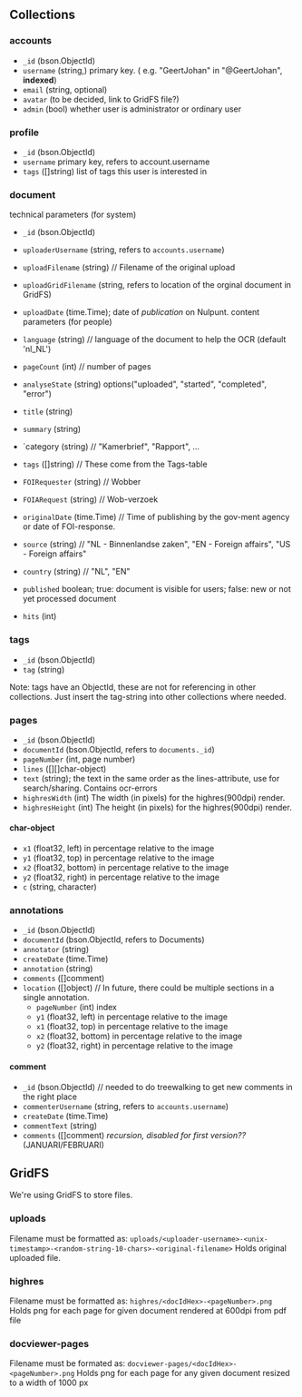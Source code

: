 ## Collections

### accounts
 - `_id` (bson.ObjectId)
 - `username` (string,) primary key. ( e.g. "GeertJohan" in "@GeertJohan", **indexed**)
 - `email` (string, optional)
 - `avatar` (to be decided, link to GridFS file?)
 - `admin` (bool) whether user is administrator or ordinary user 

### profile
 - `_id` (bson.ObjectId)
 - `username` primary key, refers to account.username
 - `tags` ([]string) list of tags this user is interested in

### document
technical parameters (for system)
 - `_id` (bson.ObjectId)

 - `uploaderUsername` (string, refers to `accounts.username`)
 - `uploadFilename` (string) // Filename of the original upload
 - `uploadGridFilename` (string, refers to location of the orginal document in GridFS)
 - `uploadDate` (time.Time); date of *publication* on Nulpunt.
content parameters (for people)
 - `language` (string) // language of the document to help the OCR (default 'nl_NL')
 - `pageCount` (int) // number of pages
 - `analyseState` (string) options("uploaded", "started", "completed", "error")

 - `title` (string)
 - `summary` (string)
 - `category (string) // "Kamerbrief", "Rapport", ...
 - `tags` ([]string)  // These come from the Tags-table
 
 - `FOIRequester` (string) // Wobber
 - `FOIARequest` (string) // Wob-verzoek
 - `originalDate` (time.Time)  // Time of publishing by the gov-ment agency or date of FOI-response.
 - `source` (string) // "NL - Binnenlandse zaken", "EN - Foreign affairs", "US - Foreign affairs"
 - `country` (string) // "NL", "EN"
 
 - `published` boolean; true: document is visible for users; false: new or not yet processed document
 
 - `hits` (int)

### tags
 - `_id` (bson.ObjectId)
 - `tag` (string)

Note: tags have an ObjectId, these are not for referencing in other collections.
Just insert the tag-string into other collections where needed.

### pages
 - `_id` (bson.ObjectId)
 - `documentId` (bson.ObjectId, refers to `documents._id`)
 - `pageNumber` (int, page number)
 - `lines` ([][]char-object)
 - `text` (string); the text in the same order as the lines-attribute, use for search/sharing. Contains ocr-errors
 - `highresWidth` (int) The width (in pixels) for the highres(900dpi) render.
 - `highresHeight` (int) The height (in pixels) for the highres(900dpi) render.

#### char-object
 - `x1` (float32, left) in percentage relative to the image
 - `y1` (float32, top) in percentage relative to the image
 - `x2` (float32, bottom) in percentage relative to the image
 - `y2` (float32, right) in percentage relative to the image
 - `c` (string, character)

### annotations
 - `_id` (bson.ObjectId)
 - `documentId` (bson.ObjectId, refers to Documents)
 - `annotator` (string)
 - `createDate` (time.Time)
 - `annotation` (string)
 - `comments` ([]comment)
 - `location` ([]object) // In future, there could be multiple sections in a single annotation.
    - `pageNumber` (int) index
    - `y1` (float32, left) in percentage relative to the image
    - `x1` (float32, top) in percentage relative to the image
    - `x2` (float32, bottom) in percentage relative to the image
    - `y2` (float32, right) in percentage relative to the image

#### comment
 - `_id` (bson.ObjectId) // needed to do treewalking to get new comments in the right place
 - `commenterUsername` (string, refers to `accounts.username`)
 - `createDate` (time.Time)
 - `commentText` (string)
 - `comments` ([]comment) *recursion, disabled for first version??* (JANUARI/FEBRUARI)

## GridFS
We're using GridFS to store files.

### uploads
Filename must be formatted as: `uploads/<uploader-username>-<unix-timestamp>-<random-string-10-chars>-<original-filename>`
Holds original uploaded file.

### highres
Filename must be formatted as: `highres/<docIdHex>-<pageNumber>.png`
Holds png for each page for given document rendered at 600dpi from pdf file

### docviewer-pages
Filename must be formated as: `docviewer-pages/<docIdHex>-<pageNumber>.png`
Holds png for each page for any given document resized to a width of 1000 px
